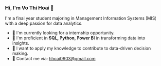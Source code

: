 ### Hi, I'm Vo Thi Hoai 👋

I'm a final year student majoring in Management Information Systems (MIS) with a deep passion for data analytics.

- 🔭 I'm currently looking for a internship opportunity.
- 🌱 I'm proficient in **SQL, Python, Power BI** in transforming data into insights.
- 💼 I want to apply my knowledge to contribute to data-driven decision making.
- 📧 Contact me via: hhoai0903@gmail.com
